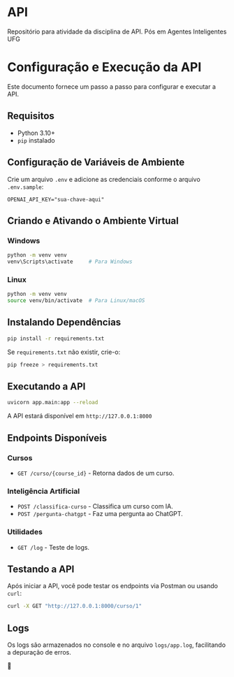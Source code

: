 # API
Repositório para atividade da disciplina de API. Pós em Agentes Inteligentes UFG

# **Configuração e Execução da API**

Este documento fornece um passo a passo para configurar e executar a API.

## **Requisitos**
- Python 3.10+
- `pip` instalado

## **Configuração de Variáveis de Ambiente**

Crie um arquivo `.env` e adicione as credenciais conforme o arquivo `.env.sample`:

```env
OPENAI_API_KEY="sua-chave-aqui"
```

## **Criando e Ativando o Ambiente Virtual**

### Windows
```bash
python -m venv venv
venv\Scripts\activate     # Para Windows
```

### Linux
```bash
python -m venv venv
source venv/bin/activate  # Para Linux/macOS
```

## **Instalando Dependências**

```bash
pip install -r requirements.txt
```

Se `requirements.txt` não existir, crie-o:

```bash
pip freeze > requirements.txt
```

## **Executando a API**

```bash
uvicorn app.main:app --reload
```

A API estará disponível em `http://127.0.0.1:8000`

## **Endpoints Disponíveis**

### **Cursos**
- `GET /curso/{course_id}` - Retorna dados de um curso.
  
### **Inteligência Artificial**
- `POST /classifica-curso` - Classifica um curso com IA.
- `POST /pergunta-chatgpt` - Faz uma pergunta ao ChatGPT.

### **Utilidades**
- `GET /log` - Teste de logs.

## **Testando a API**

Após iniciar a API, você pode testar os endpoints via Postman ou usando `curl`:

```bash
curl -X GET "http://127.0.0.1:8000/curso/1"
```

## **Logs**
Os logs são armazenados no console e no arquivo `logs/app.log`, facilitando a depuração de erros.

🚀
